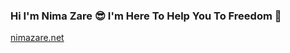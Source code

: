 ### Hi I'm Nima Zare 😎  I'm Here To Help You To Freedom 💙

<a href="https://nimazare.net/" target="_blank">nimazare.net</a>
